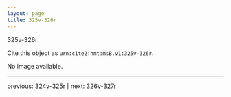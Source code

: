 ```yaml
---
layout: page
title: 325v-326r
---
```


325v-326r

Cite this object as `urn:cite2:hmt:msB.v1:325v-326r`.

No image available. 



---

previous: [324v-325r](../324v-325r/) | next: [326v-327r](../326v-327r/)